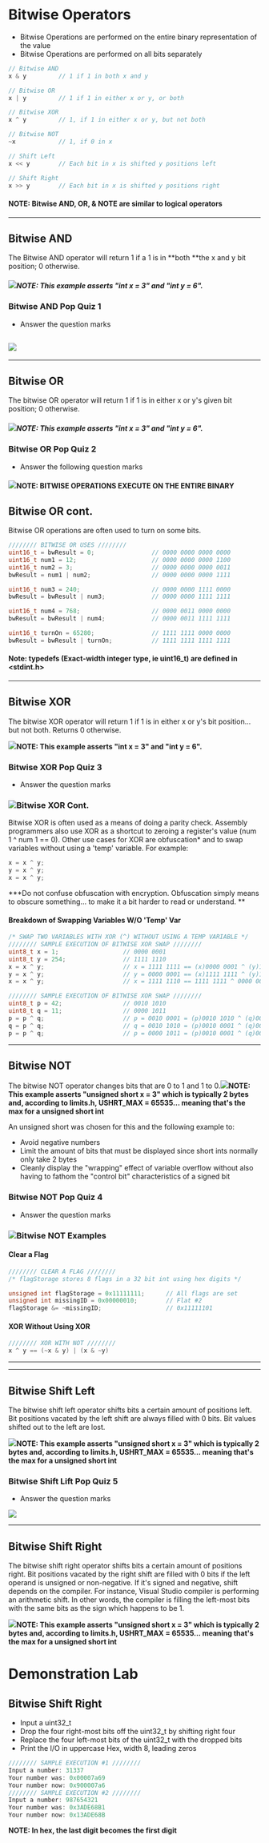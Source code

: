 # Bitwise Operators

* Bitwise Operations are performed on the entire binary representation of the value
* Bitwise Operations are performed on all bits separately 

```c
// Bitwise AND
x & y         // 1 if 1 in both x and y

// Bitwise OR
x | y         // 1 if 1 in either x or y, or both

// Bitwise XOR
x ^ y         // 1, if 1 in either x or y, but not both

// Bitwise NOT
~x            // 1, if 0 in x

// Shift Left
x << y        // Each bit in x is shifted y positions left

// Shift Right
x >> y        // Each bit in x is shifted y positions right
```

#### NOTE: Bitwise AND, OR, & NOTE are similar to logical operators

---

## Bitwise AND

The Bitwise AND operator will return 1 if a 1 is in **both **the x and y bit position; 0 otherwise.

##### ![](/assets/bin12.PNG)NOTE: This example asserts "int x = 3" and "int y = 6".

### Bitwise AND Pop Quiz 1

* Answer the question marks

## ![](/assets/bin13.PNG)

---

## Bitwise OR

The bitwise OR operator will return 1 if 1 is in either x or y's given bit position; 0 otherwise.

##### ![](/assets/bin14.PNG)NOTE: This example asserts "int x = 3" and "int y = 6".

### Bitwise OR Pop Quiz 2

* Answer the following question marks

#### ![](/assets/bin15.PNG)NOTE: BITWISE OPERATIONS EXECUTE ON THE ENTIRE BINARY

## Bitwise OR cont.

Bitwise OR operations are often used to turn on some bits.

```c
//////// BITWISE OR USES ////////
uint16_t = bwResult = 0;                // 0000 0000 0000 0000
uint16_t num1 = 12;                     // 0000 0000 0000 1100
uint16_t num2 = 3;                      // 0000 0000 0000 0011
bwResult = num1 | num2;                 // 0000 0000 0000 1111

uint16_t num3 = 240;                    // 0000 0000 1111 0000
bwResult = bwResult | num3;             // 0000 0000 1111 1111

uint16_t num4 = 768;                    // 0000 0011 0000 0000
bwResult = bwResult | num4;             // 0000 0011 1111 1111

uint16_t turnOn = 65280;                // 1111 1111 0000 0000
bwResult = bwResult | turnOn;           // 1111 1111 1111 1111
```
#### Note: typedefs (Exact-width integer type, ie uint16_t) are defined in <stdint.h>
---

## Bitwise XOR

The bitwise XOR operator will return 1 if 1 is in either x or y's bit position... but not both. Returns 0 otherwise.

![](/assets/bin16.PNG)**NOTE: This example asserts "int x = 3" and "int y = 6".**

### Bitwise XOR Pop Quiz 3

* Answer the question marks

### ![](/assets/bin17.PNG)Bitwise XOR Cont.

Bitwise XOR is often used as a means of doing a parity check. Assembly programmers also use XOR as a shortcut to zeroing a register's value \(num 1 ^ num 1 == 0\). Other use cases for XOR are obfuscation\* and to swap variables without using a 'temp' variable. For example:

```c
x = x ^ y;
y = x ^ y;
x = x ^ y;
```

\***Do not confuse obfuscation with encryption. Obfuscation simply means to obscure something... to make it a bit harder to read or understand. **

#### Breakdown of Swapping Variables W/O 'Temp' Var

```c
/* SWAP TWO VARIABLES WITH XOR (^) WITHOUT USING A TEMP VARIABLE */
//////// SAMPLE EXECUTION OF BITWISE XOR SWAP ////////
uint8_t x = 1;                  // 0000 0001
uint8_t y = 254;                // 1111 1110
x = x ^ y;                      // x = 1111 1111 == (x)0000 0001 ^ (y)1111 1110
y = x ^ y;                      // y = 0000 0001 == (x)1111 1111 ^ (y)1111 1110
x = x ^ y;                      // x = 1111 1110 == 1111 1111 ^ 0000 0001

//////// SAMPLE EXECUTION OF BITWISE XOR SWAP ////////
uint8_t p = 42;                 // 0010 1010
uint8_t q = 11;                 // 0000 1011
p = p ^ q;                      // p = 0010 0001 = (p)0010 1010 ^ (q)0000 1011
q = p ^ q;                      // q = 0010 1010 = (p)0010 0001 ^ (q)0000 1011
p = p ^ q;                      // p = 0000 1011 = (p)0010 0001 ^ (q)0010 1010
```

---

## Bitwise NOT

The bitwise NOT operator changes bits that are 0 to 1 and 1 to 0.![](/assets/bin18.PNG)**NOTE: This example asserts "unsigned short x = 3" which is typically 2 bytes and, according to limits.h, USHRT\_MAX = 65535... meaning that's the max for a unsigned short int**

An unsigned short was chosen for this and the following example to:

* Avoid negative numbers
* Limit the amount of bits that must be displayed since short ints normally only take 2 bytes
* Cleanly display the "wrapping" effect of variable overflow without also having to fathom the "control bit" characteristics of a signed bit

### Bitwise NOT Pop Quiz 4

* Answer the question marks

### ![](/assets/bin19.PNG)Bitwise NOT Examples

#### Clear a Flag

```c
//////// CLEAR A FLAG ////////
/* flagStorage stores 8 flags in a 32 bit int using hex digits */

unsigned int flagStorage = 0x11111111;      // All flags are set
unsigned int missingID = 0x00000010;        // Flat #2
flagStorage &= ~missingID;                  // 0x11111101
```

#### XOR Without Using XOR

```c
//////// XOR WITH NOT ////////
x ^ y == (~x & y) | (x & ~y)
```

---

---

## Bitwise Shift Left

The bitwise shift left operator shifts bits a certain amount of positions left. Bit positions vacated by the left shift are always filled with 0 bits. Bit values shifted out to the left are lost.

![](/assets/bin20.PNG)**NOTE: This example asserts "unsigned short x = 3" which is typically 2 bytes and, according to limits.h, USHRT\_MAX = 65535... meaning that's the max for a unsigned short int**

### Bitwise Shift Lift Pop Quiz 5

* Answer the question marks

![](/assets/bin21.PNG)

---

## Bitwise Shift Right

The bitwise shift right operator shifts bits a certain amount of positions right. Bit positions vacated by the right shift are filled with 0 bits if the left operand is unsigned or non-negative. If it's signed and negative, shift depends on the compiler. For instance, Visual Studio compiler is performing an arithmetic shift. In other words, the compiler is filling the left-most bits with the same bits as the sign which happens to be 1.

![](/assets/bin22.PNG)**NOTE: This example asserts "unsigned short x = 3" which is typically 2 bytes and, according to limits.h, USHRT\_MAX = 65535... meaning that's the max for a unsigned short int**

# Demonstration Lab 

## Bitwise Shift Right

* Input a uint32\_t
* Drop the four right-most bits off the uint32\_t by shifting right four
* Replace the four left-most bits of the uint32\_t with the dropped bits
* Print the I/O in uppercase Hex, width 8, leading zeros

```c
//////// SAMPLE EXECUTION #1 ////////
Input a number: 31337
Your number was: 0x00007a69
Your number now: 0x900007a6
//////// SAMPLE EXECUTION #2 ////////
Input a number: 987654321
Your number was: 0x3ADE68B1
Your number now: 0x13ADE68B
```

**NOTE: In hex, the last digit becomes the first digit**

